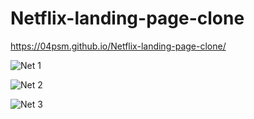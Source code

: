 # Netflix-landing-page-clone

https://04psm.github.io/Netflix-landing-page-clone/

![Net 1](https://user-images.githubusercontent.com/66555692/94462733-94bedf00-01d9-11eb-85ee-2ece36fa03e7.png)

![Net 2](https://user-images.githubusercontent.com/66555692/94462781-a3a59180-01d9-11eb-8d11-e0757f708494.png)

![Net 3](https://user-images.githubusercontent.com/66555692/94462745-98eafc80-01d9-11eb-9f7a-e37e4df93831.png)
